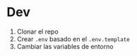 # Dev

1. Clonar el repo
2. Crear `.env` basado en el `.env.template`
3. Cambiar las variables de entorno